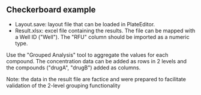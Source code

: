 ## Checkerboard example

- Layout.save: layout file that can be loaded in PlateEditor.
- Result.xlsx: excel file containing the results. The file can be mapped with a Well ID ("Well"). The "RFU" column should be imported as a numeric type.

Use the "Grouped Analysis" tool to aggregate the values for each compound. The concentration data can be added as rows in 2 levels and the compounds ("drugA", "drugB") added as columns.

Note: the data in the result file are factice and were prepared to facilitate validation of the 2-level grouping functionality
